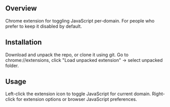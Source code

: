 ## Overview

Chrome extension for toggling JavaScript per-domain. For people who prefer to
keep it disabled by default.

## Installation

Download and unpack the repo, or clone it using git. Go to chrome://extensions,
click "Load unpacked extension" → select unpacked folder.

## Usage

Left-click the extension icon to toggle JavaScript for current domain.
Right-click for extension options or browser JavaScript preferences.
